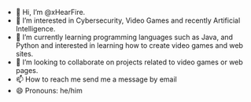 - 👋 Hi, I’m @xHearFire.
- 👀 I’m interested in Cybersecurity, Video Games and recently Artificial Intelligence.
- 🌱 I’m currently learning programming languages ​​such as Java, and Python and interested in learning how to create video games and web sites.
- 💞️ I’m looking to collaborate on projects related to video games or web pages.
- 📫 How to reach me send me a message by email
- 😄 Pronouns: he/him

<!---
xHearFire/xHearFire is a ✨ special ✨ repository because its `README.md` (this file) appears on your GitHub profile.
You can click the Preview link to take a look at your changes.
--->

